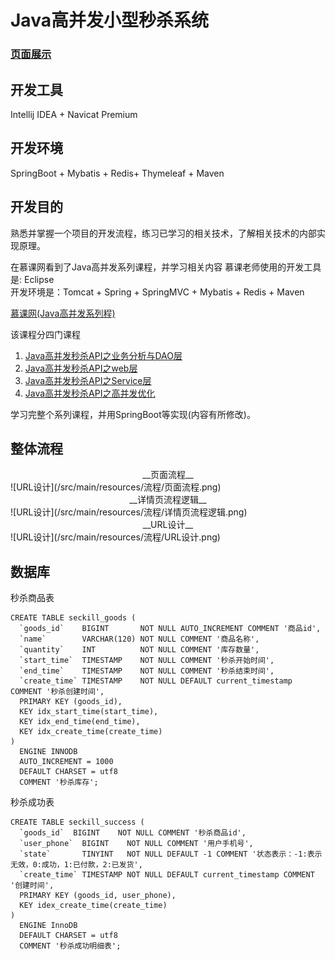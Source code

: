 # Java高并发小型秒杀系统
### [页面展示]()

## 开发工具
Intellij IDEA + Navicat Premium

## 开发环境
SpringBoot + Mybatis + Redis+ Thymeleaf + Maven

##  开发目的
熟悉并掌握一个项目的开发流程，练习已学习的相关技术，了解相关技术的内部实现原理。

在慕课网看到了Java高并发系列课程，并学习相关内容
慕课老师使用的开发工具是: Eclipse  
开发环境是：Tomcat + Spring + SpringMVC + Mybatis + Redis + Maven

[慕课网(Java高并发系列程)](http://www.imooc.com/u/2145618/courses?sort=publish)

该课程分四门课程
1. [Java高并发秒杀API之业务分析与DAO层](http://www.imooc.com/learn/587)
2. [Java高并发秒杀API之web层](http://www.imooc.com/learn/630)
3. [Java高并发秒杀API之Service层](http://www.imooc.com/learn/631)
4. [Java高并发秒杀API之高并发优化](http://www.imooc.com/learn/632)
    
学习完整个系列课程，并用SpringBoot等实现(内容有所修改)。

## 整体流程

<center>__页面流程__</center>
![URL设计](/src/main/resources/流程/页面流程.png)

<center>__详情页流程逻辑__</center>
![URL设计](/src/main/resources/流程/详情页流程逻辑.png)

<center>__URL设计__</center>
![URL设计](/src/main/resources/流程/URL设计.png)


## 数据库
秒杀商品表
```mysql
CREATE TABLE seckill_goods (
  `goods_id`    BIGINT       NOT NULL AUTO_INCREMENT COMMENT '商品id',
  `name`        VARCHAR(120) NOT NULL COMMENT '商品名称',
  `quantity`    INT          NOT NULL COMMENT '库存数量',
  `start_time`  TIMESTAMP    NOT NULL COMMENT '秒杀开始时间',
  `end_time`    TIMESTAMP    NOT NULL COMMENT '秒杀结束时间',
  `create_time` TIMESTAMP    NOT NULL DEFAULT current_timestamp COMMENT '秒杀创建时间',
  PRIMARY KEY (goods_id),
  KEY idx_start_time(start_time),
  KEY idx_end_time(end_time),
  KEY idx_create_time(create_time)
)
  ENGINE INNODB
  AUTO_INCREMENT = 1000
  DEFAULT CHARSET = utf8
  COMMENT '秒杀库存';
```
秒杀成功表
```mysql
CREATE TABLE seckill_success (
  `goods_id`  BIGINT    NOT NULL COMMENT '秒杀商品id',
  `user_phone`  BIGINT    NOT NULL COMMENT '用户手机号',
  `state`       TINYINT   NOT NULL DEFAULT -1 COMMENT '状态表示：-1:表示无效，0:成功，1:已付款，2:已发货',
  `create_time` TIMESTAMP NOT NULL DEFAULT current_timestamp COMMENT '创建时间',
  PRIMARY KEY (goods_id, user_phone),
  KEY idex_create_time(create_time)
)
  ENGINE InnoDB
  DEFAULT CHARSET = utf8
  COMMENT '秒杀成功明细表';
```
